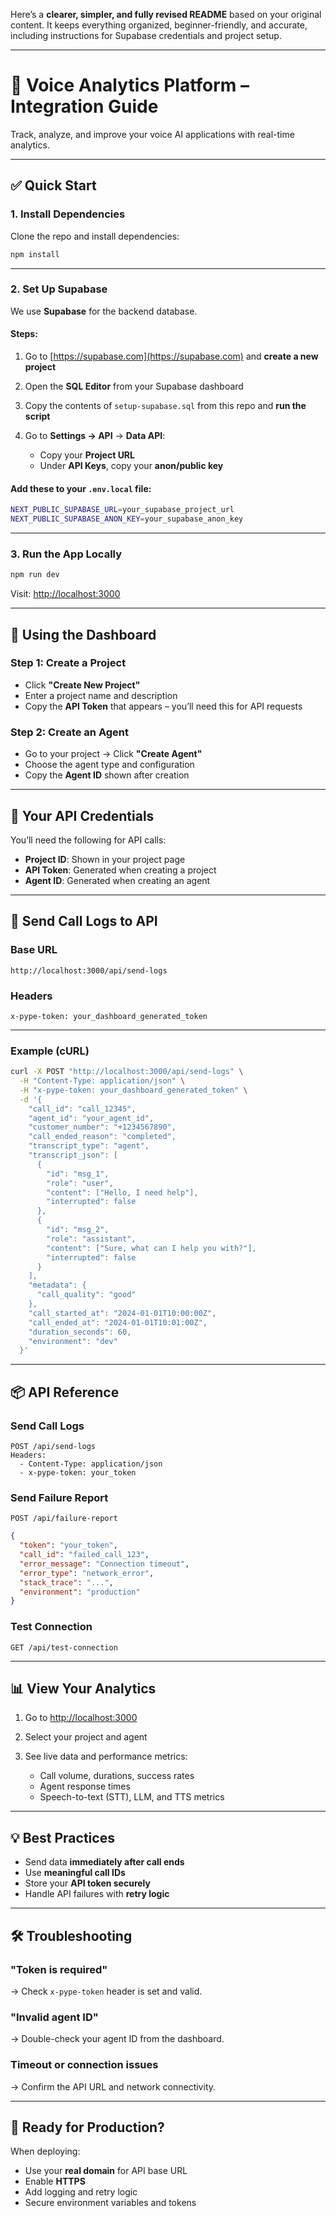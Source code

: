 Here’s a **clearer, simpler, and fully revised README** based on your original content. It keeps everything organized, beginner-friendly, and accurate, including instructions for Supabase credentials and project setup.

---

# 🔌 Voice Analytics Platform – Integration Guide

Track, analyze, and improve your voice AI applications with real-time analytics.

---

## ✅ Quick Start

### 1. Install Dependencies

Clone the repo and install dependencies:

```bash
npm install
```

---

### 2. Set Up Supabase

We use **Supabase** for the backend database.

#### Steps:

1. Go to [https://supabase.com](https://supabase.com) and **create a new project**
2. Open the **SQL Editor** from your Supabase dashboard
3. Copy the contents of `setup-supabase.sql` from this repo and **run the script**
4. Go to **Settings → API** → **Data API**:

   * Copy your **Project URL**
   * Under **API Keys**, copy your **anon/public key**

#### Add these to your `.env.local` file:

```bash
NEXT_PUBLIC_SUPABASE_URL=your_supabase_project_url
NEXT_PUBLIC_SUPABASE_ANON_KEY=your_supabase_anon_key
```

---

### 3. Run the App Locally

```bash
npm run dev
```

Visit: [http://localhost:3000](http://localhost:3000)

---

## 🧪 Using the Dashboard

### Step 1: Create a Project

* Click **"Create New Project"**
* Enter a project name and description
* Copy the **API Token** that appears – you’ll need this for API requests

### Step 2: Create an Agent

* Go to your project → Click **"Create Agent"**
* Choose the agent type and configuration
* Copy the **Agent ID** shown after creation

---

## 🔑 Your API Credentials

You’ll need the following for API calls:

* **Project ID**: Shown in your project page
* **API Token**: Generated when creating a project
* **Agent ID**: Generated when creating an agent

---

## 📡 Send Call Logs to API

### Base URL

```
http://localhost:3000/api/send-logs
```

### Headers

```http
x-pype-token: your_dashboard_generated_token
```

---

### Example (cURL)

```bash
curl -X POST "http://localhost:3000/api/send-logs" \
  -H "Content-Type: application/json" \
  -H "x-pype-token: your_dashboard_generated_token" \
  -d '{
    "call_id": "call_12345",
    "agent_id": "your_agent_id",
    "customer_number": "+1234567890",
    "call_ended_reason": "completed",
    "transcript_type": "agent",
    "transcript_json": [
      {
        "id": "msg_1",
        "role": "user",
        "content": ["Hello, I need help"],
        "interrupted": false
      },
      {
        "id": "msg_2",
        "role": "assistant",
        "content": ["Sure, what can I help you with?"],
        "interrupted": false
      }
    ],
    "metadata": {
      "call_quality": "good"
    },
    "call_started_at": "2024-01-01T10:00:00Z",
    "call_ended_at": "2024-01-01T10:01:00Z",
    "duration_seconds": 60,
    "environment": "dev"
  }'
```

---

## 📦 API Reference

### Send Call Logs

```
POST /api/send-logs
Headers:
  - Content-Type: application/json
  - x-pype-token: your_token
```

### Send Failure Report

```
POST /api/failure-report
```

```json
{
  "token": "your_token",
  "call_id": "failed_call_123",
  "error_message": "Connection timeout",
  "error_type": "network_error",
  "stack_trace": "...",
  "environment": "production"
}
```

### Test Connection

```
GET /api/test-connection
```

---

## 📊 View Your Analytics

1. Go to [http://localhost:3000](http://localhost:3000)
2. Select your project and agent
3. See live data and performance metrics:

   * Call volume, durations, success rates
   * Agent response times
   * Speech-to-text (STT), LLM, and TTS metrics

---

## 💡 Best Practices

* Send data **immediately after call ends**
* Use **meaningful call IDs**
* Store your **API token securely**
* Handle API failures with **retry logic**

---

## 🛠 Troubleshooting

### "Token is required"

→ Check `x-pype-token` header is set and valid.

### "Invalid agent ID"

→ Double-check your agent ID from the dashboard.

### Timeout or connection issues

→ Confirm the API URL and network connectivity.

---

## 🚀 Ready for Production?

When deploying:

* Use your **real domain** for API base URL
* Enable **HTTPS**
* Add logging and retry logic
* Secure environment variables and tokens
